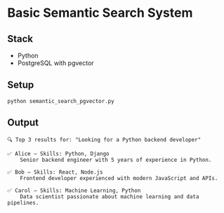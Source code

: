 # Basic Semantic Search System

## Stack
- Python
- PostgreSQL with pgvector

## Setup
```
python semantic_search_pgvector.py
```

## Output
```
🔍 Top 3 results for: "Looking for a Python backend developer"

✅ Alice — Skills: Python, Django
    Senior backend engineer with 5 years of experience in Python.

✅ Bob — Skills: React, Node.js
    Frontend developer experienced with modern JavaScript and APIs.

✅ Carol — Skills: Machine Learning, Python
    Data scientist passionate about machine learning and data pipelines.
```